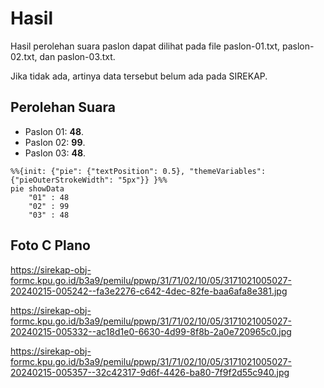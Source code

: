 # Hasil

Hasil perolehan suara paslon dapat dilihat pada file paslon-01.txt, paslon-02.txt, dan paslon-03.txt.

Jika tidak ada, artinya data tersebut belum ada pada SIREKAP.

## Perolehan Suara

 * Paslon 01: **48**.
 * Paslon 02: **99**.
 * Paslon 03: **48**.

```mermaid
%%{init: {"pie": {"textPosition": 0.5}, "themeVariables": {"pieOuterStrokeWidth": "5px"}} }%%
pie showData
    "01" : 48
    "02" : 99
    "03" : 48
```
## Foto C Plano

https://sirekap-obj-formc.kpu.go.id/b3a9/pemilu/ppwp/31/71/02/10/05/3171021005027-20240215-005242--fa3e2276-c642-4dec-82fe-baa6afa8e381.jpg

https://sirekap-obj-formc.kpu.go.id/b3a9/pemilu/ppwp/31/71/02/10/05/3171021005027-20240215-005332--ac18d1e0-6630-4d99-8f8b-2a0e720965c0.jpg

https://sirekap-obj-formc.kpu.go.id/b3a9/pemilu/ppwp/31/71/02/10/05/3171021005027-20240215-005357--32c42317-9d6f-4426-ba80-7f9f2d55c940.jpg
